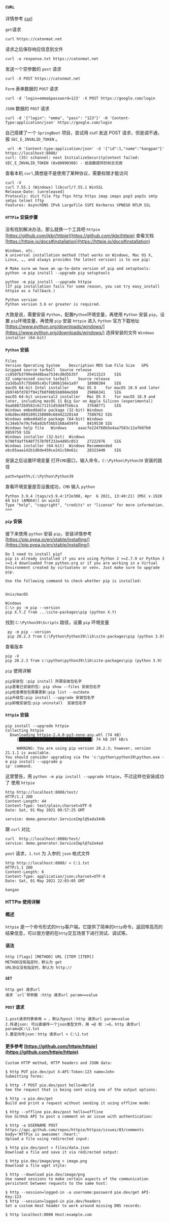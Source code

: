 #### `CURL`
详情参考 [curl](https://catonmat.net/cookbooks/curl)

`get`请求
```
curl https://catonmat.net
```
请求之后保存响应信息到文件
```
curl -o response.txt https://catonmat.net
```
发送一个空参数的 `post` 请求
```
curl -X POST https://catonmat.net
```
 `Form` 表单数据的 `POST` 请求
```
curl -d 'login=emma&password=123' -X POST https://google.com/login
```
`JSON` 数据的 `POST` 请求
```
curl -d '{"login": "emma", "pass": "123"}' -H 'Content-Type:application/json' https://google.com/login
```
自己搭建了一个 `SpringBoot` 项目，尝试用 curl 发送 POST 请求，但是调不通，报 `SEC_E_INVALID_TOKEN` 。
```
 url -H 'Content-type:application/json' -d '{"id":1,"name":"kangpan"}' https://localhost:8080/
curl: (35) schannel: next InitializeSecurityContext failed: SEC_E_INVALID_TOKEN (0x80090308) - 给函数提供的标志无效
```
<!--more-->
查看本机 `curl`,猜想是不是使用了某种协议，需要权限才能访问
```
curl -V
curl 7.55.1 (Windows) libcurl/7.55.1 WinSSL
Release-Date: [unreleased]
Protocols: dict file ftp ftps http https imap imaps pop3 pop3s smtp smtps telnet tftp
Features: AsynchDNS IPv6 Largefile SSPI Kerberos SPNEGO NTLM SSL
```
#### `HTTPie` 安装步骤
没有找到解决办法，那么就换一个工具吧 `httpie` [https://github.com/jkbr/httpie](https://github.com/jkbr/httpie)
查看文档 [https://httpie.io/docs#installation](https://httpie.io/docs#installation)
```
Windows, etc.
A universal installation method (that works on Windows, Mac OS X, Linux, …, and always provides the latest version) is to use pip:

# Make sure we have an up-to-date version of pip and setuptools:
python -m pip install --upgrade pip setuptools

python -m pip install --upgrade httpie
(If pip installation fails for some reason, you can try easy_install httpie as a fallback.)

Python version
Python version 3.6 or greater is required.
```
大致是说，需要安装 `Python`，配置`Python`环境变量，再使用 `Python` 安装 `pip`，设置 `pip`环境变量，再使用 `pip` 安装 `httpie`
进入 `Python` 官方下载地址 [https://www.python.org/downloads/windows/](https://www.python.org/downloads/windows/)
选择安装的文件 `Windows installer (64-bit)`
#### `Python` 安装
```
Files
Version	Operating System	Description	MD5 Sum	File Size	GPG
Gzipped source tarball	Source release		cc8507b3799ed4d8baa7534cd8d5b35f	25411523	SIG
XZ compressed source tarball	Source release		2a3dba5fc75b695c45cf1806156e1a97	18900304	SIG
macOS 64-bit Intel installer	Mac OS X	for macOS 10.9 and later	2b974bfd787f941fb8f80b5b8084e569	29866341	SIG
macOS 64-bit universal2 installer	Mac OS X	for macOS 10.9 and later, including macOS 11 Big Sur on Apple Silicon (experimental)	9aa68872b9582c6c71151d5dd4f5ebca	37648771	SIG
Windows embeddable package (32-bit)	Windows		b4bd8ec0891891158000c6844222014d	7580762	SIG
Windows embeddable package (64-bit)	Windows		5c34eb7e79cfe8a92bf56b5168a459f4	8419530	SIG
Windows help file	Windows		aaacfe224768b5e4aa7583c12af68fb0	8859759	SIG
Windows installer (32-bit)	Windows		b790fdaff648f757bf0f233e4d05c053	27222976	SIG
Windows installer (64-bit)	Windows	Recommended	ebc65aaa142b1d6de450ce241c50e61c	28323440	SIG
```
安装之后设置环境变量 打开`CMD`窗口，输入命令，`C:\Python\Python39` 安装的路径
```
path=%path%;C:\Python\Python39
```
查看环境变量是否设置成功，`CMD` 输入 `python`
```
Python 3.9.4 (tags/v3.9.4:1f2e308, Apr  6 2021, 13:40:21) [MSC v.1928 64 bit (AMD64)] on win32
Type "help", "copyright", "credits" or "license" for more information.
>>>
```
#### `pip` 安装
接下来使用 `python` 安装 `pip`，安装详情参考 [https://pip.pypa.io/en/stable/installing/](https://pip.pypa.io/en/stable/installing/)
```
Do I need to install pip?
pip is already installed if you are using Python 2 >=2.7.9 or Python 3 >=3.4 downloaded from python.org or if you are working in a Virtual Environment created by virtualenv or venv. Just make sure to upgrade pip.

Use the following command to check whether pip is installed:


Unix/macOS

Windows
C:\> py -m pip --version
pip X.Y.Z from ...\site-packages\pip (python X.Y)
```
找到 `C:\Python39\Scripts` 路径，设置 `pip` 环境变量
```
 py -m pip --version
 pip 20.2.3 from C:\Python\Python39\lib\site-packages\pip (python 3.9)
```
查看版本
```
pip -V
pip 20.2.3 from c:\python\python39\lib\site-packages\pip (python 3.9)
```
`pip` 使用详解
```
pip安装包 :pip install 所需安装包名字
pip查看已安装的包: pip show --files 安装包名字
pip检查哪些包需要更新:pip list --outdate
pip升级包:pip install --upgrade 安装包名字
pip卸载安装包:pip uninstall  安装包名字
```
####  `httpie` 安装
```
pip install --upgrade httpie
Collecting httpie
  Downloading httpie-2.4.0-py3-none-any.whl (74 kB)
     |████████████████████████████████| 74 kB 297 kB/s
     
     WARNING: You are using pip version 20.2.3; however, version 21.1.1 is available.
You should consider upgrading via the 'c:\python\python39\python.exe -m pip install --upgrade p
ip' command.
```
这里警告，用 `python -m pip install --upgrade httpie`，不过这样也安装成功了
使用 `httpie`
```
http http://localhost:8080/test/
HTTP/1.1 200
Content-Length: 44
Content-Type: text/plain;charset=UTF-8
Date: Sat, 01 May 2021 09:57:25 GMT

service: demo.generator.ServiceImpl@5ada344b
```
跟 `curl` 对比
```
curl  http://localhost:8080/test/
service: demo.generator.ServiceImpl@7a2e4ad
```
`post` 请求，`1.txt` 为 入参的 `json` 格式文件
```
http http://localhost:8080/ < C:1.txt
HTTP/1.1 200
Content-Length: 6
Content-Type: application/json;charset=UTF-8
Date: Sat, 01 May 2021 22:03:05 GMT

kangan
```
#### HTTPie 使用详解
#### 概述
`httpie` 是一个命令形式的`http`客户端，它提供了简单的`http`命令，返回带高亮的结果信息，可以很方便的在`http`交互场景下进行测试、调试等。
#### 语法
```
http [flags] [METHOD] URL [ITEM [ITEM]]
METHOD没有指定时，默认为 get
URL协议没有指定时，默认为 http://
```
#### `GET` 
```
http get 请求url
请求 `url`带参数 :http 请求url param==value
```
#### `POST` 请求
```
1.post请求时表单用 = ，默认为post：http 请求url param=value
2.传递json: 可以直接传一个json类型文件，用 =@ 和 :=G，http 请求url param=@C:\1.txt
3.重定向传json：http 请求url < C:\1.txt
```
#### 更多参考 [https://github.com/httpie/httpie](https://github.com/httpie/httpie)
```
Custom HTTP method, HTTP headers and JSON data:

$ http PUT pie.dev/put X-API-Token:123 name=John
Submitting forms:

$ http -f POST pie.dev/post hello=World
See the request that is being sent using one of the output options:

$ http -v pie.dev/get
Build and print a request without sending it using offline mode:

$ http --offline pie.dev/post hello=offline
Use GitHub API to post a comment on an issue with authentication:

$ http -a USERNAME POST https://api.github.com/repos/httpie/httpie/issues/83/comments body='HTTPie is awesome! :heart:'
Upload a file using redirected input:

$ http pie.dev/post < files/data.json
Download a file and save it via redirected output:

$ http pie.dev/image/png > image.png
Download a file wget style:

$ http --download pie.dev/image/png
Use named sessions to make certain aspects of the communication persistent between requests to the same host:

$ http --session=logged-in -a username:password pie.dev/get API-Key:123
$ http --session=logged-in pie.dev/headers
Set a custom Host header to work around missing DNS records:

$ http localhost:8000 Host:example.com
```